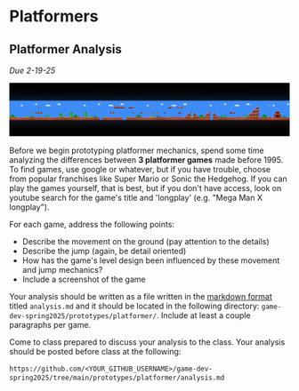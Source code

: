 # Platformers

## Platformer Analysis

*Due 2-19-25*

<p align="center">
    <picture>
        <img src="./images/SMB-1.png" width="800">
    </picture>
</p>

Before we begin prototyping platformer mechanics, spend some time analyzing the differences between **3 platformer games** made before 1995. To find games, use google or whatever, but if you have trouble, choose from popular franchises like Super Mario or Sonic the Hedgehog. If you can play the games yourself, that is best, but if you don't have access, look on youtube search for the game's title and 'longplay' (e.g. "Mega Man X longplay").

For each game, address the following points:

- Describe the movement on the ground (pay attention to the details)
- Describe the jump (again, be detail oriented)
- How has the game's level design been influenced by these movement and jump mechanics?
- Include a screenshot of the game

Your analysis should be written as a file written in the [markdown format](https://github.com/adam-p/markdown-here/wiki/markdown-cheatsheet) titled `analysis.md` and it should be located in the following directory: `game-dev-spring2025/prototypes/platformer/`. Include at least a couple paragraphs per game.

Come to class prepared to discuss your analysis to the class. Your analysis should be posted before class at the following:

```
https://github.com/<YOUR_GITHUB_USERNAME>/game-dev-spring2025/tree/main/prototypes/platformer/analysis.md
```